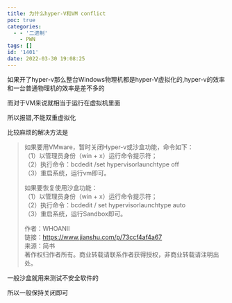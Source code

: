 ```yaml
---
title: 为什么hyper-V和VM conflict
poc: true
categories:
  - - '二进制'
    - PWN
tags: []
id: '1401'
date: 2022-03-30 19:08:25
---
```


如果开了hyper-v那么整台Windows物理机都是hyper-V虚拟化的,hyper-v的效率和一台普通物理机的效率是差不多的

而对于VM来说就相当于运行在虚拟机里面

所以报错,不能双重虚拟化

比较麻烦的解决方法是

> 如果要用VMware，暂时关闭Hyper-v或沙盒功能，命令如下：  
> （1）以管理员身份（win + x）运行命令提示符；  
> （2）执行命令：bcdedit /set hypervisorlaunchtype off  
> （3）重启系统，运行vm即可。  
>   
>   
> 如果要恢复使用沙盒功能：  
> （1）以管理员身份（win + x）运行命令提示符；  
> （2）执行命令：bcdedit / set hypervisorlaunchtype auto  
> （3）重启系统，运行Sandbox即可。  
>   
>   
> 作者：WHOANIl  
> 链接：https://www.jianshu.com/p/73ccf4af4a67  
> 来源：简书  
> 著作权归作者所有。商业转载请联系作者获得授权，非商业转载请注明出处。

一般沙盒就用来测试不安全软件的

所以一般保持关闭即可